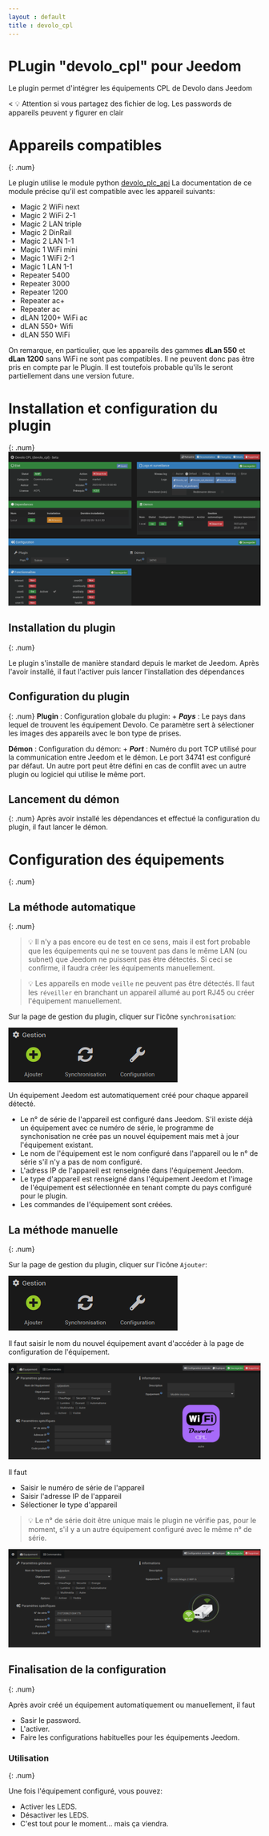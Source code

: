 ```yaml
---
layout : default
title : devolo_cpl
---
```


# PLugin "devolo_cpl" pour Jeedom

Le plugin permet d'intégrer les équipements CPL de Devolo dans Jeedom

< :bulb: Attention si vous partagez des fichier de log. Les passwords de appareils peuvent y figurer en clair

# Appareils compatibles
{: .num}

Le plugin utilise le module python [devolo_plc_api](https://pypi.org/project/devolo-plc-api/)
La documentation de ce module précise qu'il est compatible avec les appareil suivants:

+ Magic 2 WiFi next
+ Magic 2 WiFi 2-1
+ Magic 2 LAN triple
+ Magic 2 DinRail
+ Magic 2 LAN 1-1
+ Magic 1 WiFi mini
+ Magic 1 WiFi 2-1
+ Magic 1 LAN 1-1
+ Repeater 5400
+ Repeater 3000
+ Repeater 1200
+ Repeater ac+
+ Repeater ac
+ dLAN 1200+ WiFi ac
+ dLAN 550+ Wifi
+ dLAN 550 WiFi

On remarque, en particulier, que les appareils des gammes **dLan 550** et **dLan 1200** sans WiFi ne sont pas compatibles. Il ne peuvent donc pas être pris en compte par le Plugin. Il est toutefois probable qu'ils le seront partiellement dans une version future.

# Installation et configuration du plugin
{: .num}
![Configuratin du plugin](/images/devolo_cpl/configuration_plugin.png)

## Installation du plugin
{: .num}

Le plugin s'installe de manière standard depuis le market de Jeedom. Après l'avoir installé, il faut l'activer puis lancer l'installation des dépendances

## Configuration du plugin
{: .num}
**Plugin**
: Configuration globale du plugin:
    + ***Pays***
    : Le pays dans lequel de trouvent les équipement Devolo. Ce paramètre sert à sélectioner les images des appareils avec le bon type de prises.

**Démon**
: Configuration du démon:
    + ***Port***
    : Numéro du port TCP utilisé pour la communication entre Jeedom et le démon. Le port 34741 est configuré par défaut. Un autre port peut être défini en cas de conflit avec un autre plugin ou logiciel qui utilise le même port.

## Lancement du démon
{: .num}
Après avoir installé les dépendances et effectué la configuration du plugin, il faut lancer le démon.

# Configuration des équipements
{: .num}

## La méthode automatique
{: .num}

> :bulb: Il n'y a pas encore eu de test en ce sens, mais il est fort probable que les équipements qui ne se touvent pas dans le même LAN (ou subnet) que Jeedom ne puissent pas être détectés. Si ceci se confirme, il faudra créer les équipements manuellement.

> :bulb: Les appareils en mode `veille` ne peuvent pas être détectés. Il faut les `réveiller` en branchant un appareil allumé au port RJ45 ou créer l'équipement manuellement.

Sur la page de gestion du plugin, cliquer sur l'icône `synchronisation`: 

![Icone de synchronisation](/images/devolo_cpl/icones_gestion_plugin.png)

Un équipement Jeedom est automatiquement créé pour chaque appareil détecté.

+ Le n° de série de l'appareil est configuré dans Jeedom. S'il existe déjà un équipement avec ce numéro de série, le programme de synchonisation ne crée pas un nouvel équipement mais met à jour l'équipement existant.
+ Le nom de l'équipement est le nom configuré dans l'appareil ou le n° de série s'il n'y a pas de nom configuré.
+ L'adress IP de l'appareil est renseignée dans l'équipement Jeedom.
+ Le type d'appareil est renseigné dans l'équipement Jeedom et l'image de l'équipement est sélectionnée en tenant compte du pays configuré pour le plugin.
+ Les commandes de l'équipement sont créées.

## La méthode manuelle
{: .num}

Sur la page de gestion du plugin, cliquer sur l'icône `Ajouter`: 

![Icone de synchronisation](/images/devolo_cpl/icones_gestion_plugin.png)

Il faut saisir le nom du nouvel équipement avant d'accéder à la page de configuration de l'équipement.

![équipement non configuré](/images/devolo_cpl/equipement_non_configure.png)

Il faut
+ Saisir le numéro de série de l'appareil
+ Saisir l'adresse IP de l'appareil
+ Sélectioner le type d'appareil

> :bulb: Le n° de série doit être unique mais le plugin ne vérifie pas, pour le moment, s'il y a un autre équipement configuré avec le même n° de série.

![équipement configuré](/images/devolo_cpl/equipement_configure.png)

## Finalisation de la configuration
{: .num}

Après avoir créé un équipement automatiquement ou manuellement, il faut
+ Sasir le password.
+ L'activer.
+ Faire les configurations habituelles pour les équipements Jeedom.

### Utilisation
{: .num}

Une fois l'équipement configuré, vous pouvez:
+ Activer les LEDS.
+ Désactiver les LEDS.
+ C'est tout pour le moment... mais ça viendra.
